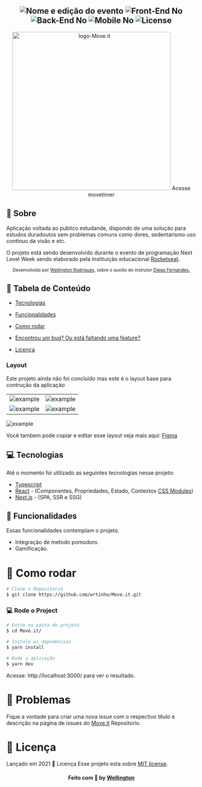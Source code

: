 <h2 align="center">
  <img src="https://img.shields.io/badge/Move.it-v1-blueblack?color=blue&style=for-the-badge" alt="Nome e edição do evento" />
  <img src="https://img.shields.io/badge/Front End%3F-no-blueblack?color=blue&style=for-the-badge" alt="Front-End No" />
  <img src="https://img.shields.io/badge/Back End%3F-no-blueblack?color=blue&style=for-the-badge" alt="Back-End No" />
  <img src="https://img.shields.io/badge/Mobile%3F-no-blueblack?color=blue&style=for-the-badge" alt="Mobile No" />
  <img src="https://img.shields.io/github/license/WorkEasy/WorkEasy?color=black&style=for-the-badge" alt="License" />
</h2>



<p align="center">
   <img src="https://github.com/wrtinho/Move.it/blob/main/images/Move.it_Logo.png" alt="logo-Move.it" width="420"/>
  <a link='https://movetimer.vercel.app/'>Acesse movetimer</a>
</p>

## 📖 Sobre 


Aplicação voltada ao publico estudande, dispondo de uma solução para estudos duradoutos sem problemas comuns como dores, sedentarismo uso continuo da visão e etc. 

O projeto está sendo desenvolvido durante o evento de programação Next Level Week sendo elaborado pela Instituição educacional [Rocketseat](https://github.com/Rocketseat).



<div align="center">
   <sub>Desenvolvido por 
    <a href="https://github.com/wrtinho">Wellington Rodrigues</a>, sobre o auxílio do instrutor 
    <a href="https://github.com/diego3g">Diego Fernandes.</a>
  </sub>
</div>

## :pushpin: Tabela de Conteúdo

* [Tecnologias](#computer-tecnologias)
* [Funcionalidades](#rocket-funcionalidades)
* [Como rodar](#construction_worker-como-rodar)
* [Encontrou um bug? Ou está faltando uma feature?](#bug-problemas)

* [Licença](#memo-licença)

### Layout
Este projeto ainda não foi concluido mas este é o layout base para contrução da aplicação

|  |  |
|----------|----------|
| ![example](https://github.com/wrtinho/Move.it/blob/main/images/screens/home.png) |  ![example](https://github.com/wrtinho/Move.it/blob/main/images/screens/home_click.png) |
| ![example](https://github.com/wrtinho/Move.it/blob/main/images/screens/home_clickend.png) |  ![example](https://github.com/wrtinho/Move.it/blob/main/images/screens/share_end_task.png) |

![example](https://github.com/wrtinho/Move.it/blob/main/images/screens/lv_number.png) 


Você tambem pode copiar e editar esse layout veja mais aqui: [Figma](https://www.figma.com/file/ge20pu3ofMOKoliUyKx1Nl/Move.it-1.0/duplicate)
## :computer: Tecnologias
Até o momento foi utilizado as seguintes tecnologias nesse projeto:

* [Typescript](https://www.typescriptlang.org/)
* [React](https://reactjs.org/) - (Componentes, Propriedades, Estado, Contextos [CSS Modules](https://css-tricks.com/css-modules-part-1-need/))
* [Next.js](https://nextjs.org/) - (SPA, SSR e SSG)


## :rocket: Funcionalidades
Essas funcionalidades contemplam o projeto.

* Integração de metodo pomodoro.
* Gamificação.

# :construction_worker: Como rodar

```bash
# Clone o Repositorio
$ git clone https://github.com/wrtinho/Move.it.git

```
### 💻 Rode o Project

```bash
# Entre na pasta do projeto
$ cd Move.it/ 

# Instale as depedencias
$ yarn install

# Rode a aplicação
$ yarn dev

```
Acesse: http://localhost:3000/ para ver o resultado.

# :bug: Problemas

Fique a vontade para criar uma nova issue com o respectivo titulo e descrição na página de issues do [Move.it](https://github.com/wrtinho/Move.it/issues) Repositorio.


# :memo: Licença

Lançado em 2021 :memo: Licença
Esse projeto esta sobre [MIT license](./LICENSE).



<h4 align="center">
    Feito com 💜 by <a href="https://www.linkedin.com/in/wellington123/" target="_blank">Wellington </a>
</h4>

